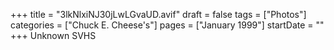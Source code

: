 +++
title = "3lkNlxiNJ30jLwLGvaUD.avif"
draft = false
tags = ["Photos"]
categories = ["Chuck E. Cheese's"]
pages = ["January 1999"]
startDate = ""
+++
Unknown SVHS
